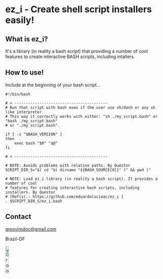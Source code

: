 ez_i - Create shell script installers easily!
=============

What is ez_i?
-----

It's a library (in reality a bash script) that providing a number of cool features to create interactive BASH scripts, including intallers.

How to use!
-----

Include at the beginning of your bash script...

```
#!/bin/bash

# > -----------------------------------------
# Run that script with bash even if the user use sh/dash or any sh like interpreter.
# This way it correctly works with either: "sh ./my_script.bash" or "bash ./my_script.bash"
# or "./my_script.bash".

if [ -z "$BASH_VERSION" ]
then
    exec bash "$0" "$@"
fi

# < -----------------------------------------

# NOTE: Avoids problems with relative paths. By Questor
SCRIPT_DIR_S="$( cd "$( dirname "${BASH_SOURCE[0]}" )" && pwd )"

# NOTE: Load ez_i library (in reality a bash script). It provides a number of cool
# features for creating interactive bash scripts, including installers. By Questor
# [Ref(s).: https://github.com/eduardolucioac/ez_i ]
. $SCRIPT_DIR_S/ez_i.bash
```

Contact
-----

groovimdoc@gmail.com

Brazil-DF

<img border="0" alt="GrooVim Doc" src="http://upload.wikimedia.org/wikipedia/commons/thumb/6/6d/Map_of_Brazil_with_flag.svg/180px-Map_of_Brazil_with_flag.svg.png" height="15%" width="15%">
